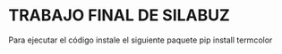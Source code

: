 # TRABAJO FINAL DE SILABUZ

Para ejecutar el código 
instale el siguiente paquete
pip install termcolor